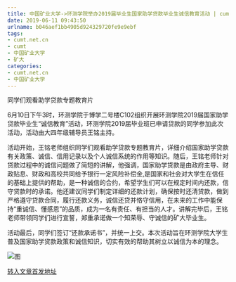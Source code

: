 ```yaml
---
title: 中国矿业大学->环测学院举办2019届毕业生国家助学贷款毕业生诚信教育活动 | cumt.net.cn
date: 2019-06-11 09:43:50
urlname: b046aef1bb4905d924329720fe9e9ebf
tags: 
- cumt.net.cn
- cumt
- 中国矿业大学
- 矿大
categories:
- cumt.net.cn
- 中国矿业大学
---
```



同学们观看助学贷款专题教育片

6月10日下午3时，环测学院于博学二号楼C102组织开展环测学院2019届国家助学贷款毕业生“诚信教育”活动，环测学院2019届毕业班已申请贷款的同学参加此次活动，活动由大四年级辅导员王铭主持。

活动开始，王铭老师组织同学们观看助学贷款专题教育片，详细介绍国家助学贷款有关政策、诚信、信用记录以及个人诚信系统的作用等知识。随后，王铭老师针对贷款过程中的诚信问题做了简短的讲解，他强调，国家助学贷款是由政府主导、财政贴息、财政和高校共同给予银行一定风险补偿金,是国家和社会对大学生在信任的基础上提供的帮助，是一种诚信的合约，希望学生们可以在规定时间内还款，信守贷款时的承诺。他还建议同学们制定详细的还款计划，确保按时还清贷款，做到严格遵守贷款合同，履行还款义务，诚信还贷并恪守信用，在未来的工作中能保持“重诚信、懂感恩”的品质，成为一名有责任、有担当的人才。讲解完毕后，王铭老师带领同学们进行宣誓，郑重承诺做一个知荣辱、守诚信的矿大毕业生。

活动最后，同学们签订“还款承诺书”，并统一上交。本次活动旨在环测学院大学生普及国家助学贷款政策和诚信知识，切实有效的帮助其树立以诚信为本的理念。



![图](http://xwzx.cumt.edu.cn/_upload/article/images/52/2a/eac9c72c43a99d7da91adc24deb8/ea9ca871-6091-48aa-b366-68d65a81b1ca.jpg)

[转入文章首发地址](http://xwzx.cumt.edu.cn/12/80/c523a529024/page.htm)